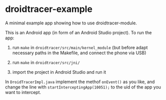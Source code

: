 # droidtracer-example
A minimal example app showing how to use droidtracer-module.

This is an Android app (in form of an Android Studio project). To run the app:

1) run `make` in `droidtracer/src/main/kernel_module` (but before adapt 
necessary paths in the Makefile, and connect the phone via USB)

2) run `make` in `droidtracer/src/jni/`

3) import the project in Android Studio and run it

In `DroidTracerImpl.java` implement the methof `onEvent()` as you like, and
 change the line with `startInterceptingApp(10051);` to the uid of the app you 
want to intercept.
